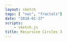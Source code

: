 ```yaml
---
layout: sketch
tags: [ "noc", "fractals"]
date: "2018-01-27"
scripts: 
    - sketch.js
title: Recursive Circles 3
---
```

